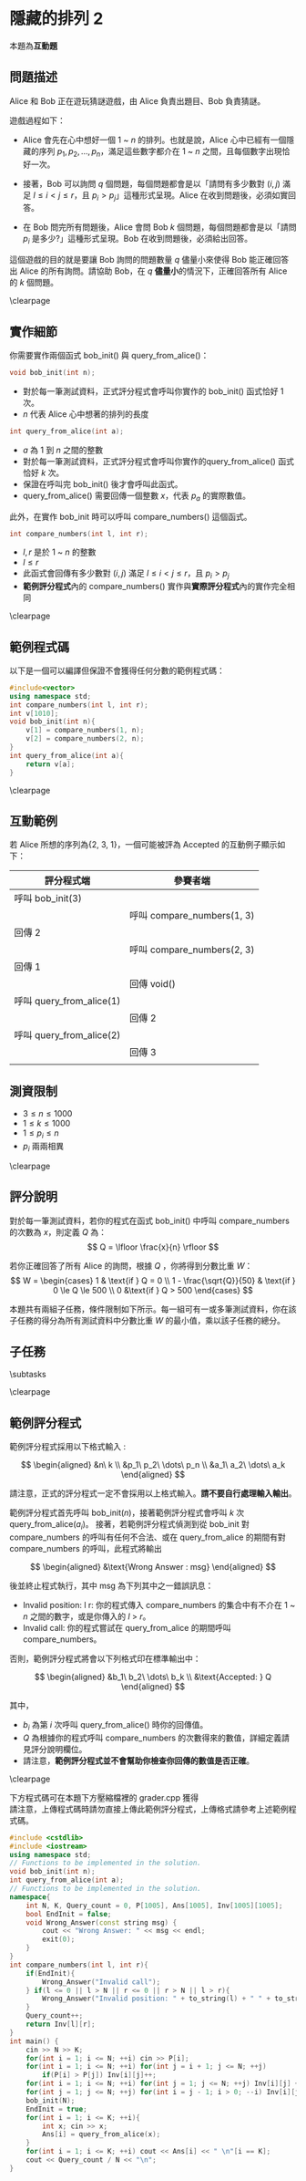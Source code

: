 # 隱藏的排列 2
本題為**互動題**

## 問題描述

Alice 和 Bob 正在遊玩猜謎遊戲，由 Alice 負責出題目、Bob 負責猜謎。

遊戲過程如下：

* Alice 會先在心中想好⼀個 $1$ ~ $n$ 的排列。也就是說，Alice 心中已經有⼀個隱藏的序列 $p_1, p_2, \dots, p_n$，滿足這些數字都介在 $1$ ~ $n$ 之間，且每個數字出現恰好一次。

* 接著，Bob 可以詢問 $q$ 個問題，每個問題都會是以「請問有多少數對 $(i, j)$ 滿足 $l \le i < j \le r$，且 $p_i > p_j$」這種形式呈現。Alice 在收到問題後，必須如實回答。

* 在 Bob 問完所有問題後，Alice 會問 Bob $k$ 個問題，每個問題都會是以「請問 $p_i$ 是多少?」這種形式呈現。Bob 在收到問題後，必須給出回答。

這個遊戲的目的就是要讓 Bob 詢問的問題數量 $q$ 儘量小來使得 Bob 能正確回答出 Alice 的所有詢問。請協助 Bob，在 $q$ **儘量小**的情況下，正確回答所有 Alice 的 $k$ 個問題。

\clearpage

## 實作細節

你需要實作兩個函式 bob_init() 與 query_from_alice()：

```cpp
void bob_init(int n);
```
* 對於每⼀筆測試資料，正式評分程式會呼叫你實作的 bob_init() 函式恰好 1 次。
* $n$ 代表 Alice 心中想著的排列的長度

```cpp
int query_from_alice(int a);
```
* $a$ 為 $1$ 到 $n$ 之間的整數
* 對於每一筆測試資料，正式評分程式會呼叫你實作的query_from_alice() 函式恰好 $k$ 次。
* 保證在呼叫完 bob_init() 後才會呼叫此函式。
* query_from_alice() 需要回傳⼀個整數 $x$，代表 $p_a$ 的實際數值。


此外，在實作 bob_init 時可以呼叫 compare_numbers() 這個函式。

```cpp
int compare_numbers(int l, int r);
```
* $l, r$ 是於 $1$ ~ $n$ 的整數
* $l \le r$
* 此函式會回傳有多少數對 $(i, j)$ 滿足 $l \le i < j \le r$，且 $p_i > p_j$
* **範例評分程式**內的 compare_numbers() 實作與**實際評分程式**內的實作完全相同

\clearpage

## 範例程式碼
以下是一個可以編譯但保證不會獲得任何分數的範例程式碼：
```cpp
#include<vector>
using namespace std;
int compare_numbers(int l, int r);
int v[1010];
void bob_init(int n){
    v[1] = compare_numbers(1, n);
	v[2] = compare_numbers(2, n);
}
int query_from_alice(int a){
    return v[a];
}
```

\clearpage

## 互動範例
若 Alice 所想的序列為{2, 3, 1}，⼀個可能被評為 Accepted 的互動例子顯示如下：

| 評分程式端               | 參賽者端                   |
| ------------------------ | -------------------------- |
| 呼叫 bob_init(3)         |                            |
|                          | 呼叫 compare_numbers(1, 3) |
| 回傳 2                   |                            |
|                          | 呼叫 compare_numbers(2, 3) |
| 回傳 1                   |                            |
|                          | 回傳 void()                |
| 呼叫 query_from_alice(1) |                            |
|                          | 回傳 2                     |
| 呼叫 query_from_alice(2) |                            |
|                          | 回傳 3                     |
|                          |                            |

## 測資限制

* $3 \le n \le 1000$
* $1 \le k \le 1000$
* $1 \le p_i \le n$
* $p_i$ 兩兩相異

\clearpage

## 評分說明

對於每⼀筆測試資料，若你的程式在函式 bob_init() 中呼叫 compare_numbers 的次數為 $x$，則定義 $Q$ 為：
$$
Q = \lfloor \frac{x}{n} \rfloor 
$$

若你正確回答了所有 Alice 的詢問，根據 $Q$ ，你將得到分數比重 $W$：
$$
W =
\begin{cases}
1 & \text{if  } Q = 0 \\
1 - \frac{\sqrt{Q}}{50} & \text{if  } 0 \le Q \le 500 \\
0 &\text{if  }  Q > 500 
\end{cases}
$$

本題共有兩組子任務，條件限制如下所示。每⼀組可有⼀或多筆測試資料，你在該子任務的得分為所有測試資料中分數比重 $W$ 的最小值，乘以該子任務的總分。

## 子任務
\subtasks

\clearpage


## 範例評分程式

範例評分程式採用以下格式輸入 : 

$$
\begin{aligned}
&n\ k \\
&p_1\ p_2\ \dots\ p_n \\
&a_1\ a_2\ \dots\ a_k
\end{aligned}
$$

請注意，正式的評分程式⼀定不會採用以上格式輸入。**請不要自⾏處理輸入輸出**。

範例評分程式⾸先呼叫 bob_init($n$)，接著範例評分程式會呼叫 $k$ 次 query_from_alice($a_i$)。
接著，若範例評分程式偵測到從 bob_init 對 compare_numbers 的呼叫有任何不合法、或在
query_from_alice 的期間有對 compare_numbers 的呼叫，此程式將輸出

$$
\begin{aligned}
&\text{Wrong Answer : msg}
\end{aligned}
$$

後並終⽌程式執⾏，其中 msg 為下列其中之⼀錯誤訊息：
* Invalid position: l r: 你的程式傳入 compare_numbers 的集合中有不介在 $1$ ~ $n$ 之間的數字，或是你傳入的 $l$ > $r$。
* Invalid call: 你的程式嘗試在 query_from_alice 的期間呼叫 compare_numbers。

否則，範例評分程式將會以下列格式印在標準輸出中：

$$
\begin{aligned}
&b_1\ b_2\ \dots\ b_k \\
&\text{Accepted: } Q
\end{aligned}
$$

其中，

* $b_i$ 為第 $i$ 次呼叫 query_from_alice() 時你的回傳值。
* $Q$ 為根據你的程式呼叫 compare_numbers 的次數得來的數值，詳細定義請見評分說明欄位。
* 請注意，**範例評分程式並不會幫助你檢查你回傳的數值是否正確**。

\clearpage

下方程式碼可在本題下方壓縮檔裡的 grader.cpp 獲得  
請注意，上傳程式碼時請勿直接上傳此範例評分程式，上傳格式請參考上述範例程式碼。
```cpp
#include <cstdlib>
#include <iostream>
using namespace std;
// Functions to be implemented in the solution.
void bob_init(int n);
int query_from_alice(int a);
// Functions to be implemented in the solution.
namespace{
    int N, K, Query_count = 0, P[1005], Ans[1005], Inv[1005][1005];
    bool EndInit = false;
    void Wrong_Answer(const string msg) {
        cout << "Wrong Answer: " << msg << endl;
        exit(0);
    }
}
int compare_numbers(int l, int r){
    if(EndInit){
        Wrong_Answer("Invalid call");
    } if(l <= 0 || l > N || r <= 0 || r > N || l > r){
        Wrong_Answer("Invalid position: " + to_string(l) + " " + to_string(r));
    }
    Query_count++;
    return Inv[l][r];
}
int main() {
	cin >> N >> K;
    for(int i = 1; i <= N; ++i) cin >> P[i];
	for(int i = 1; i <= N; ++i) for(int j = i + 1; j <= N; ++j)
		if(P[i] > P[j]) Inv[i][j]++;
	for(int i = 1; i <= N; ++i) for(int j = 1; j <= N; ++j) Inv[i][j] += Inv[i][j - 1];
	for(int j = 1; j <= N; ++j) for(int i = j - 1; i > 0; --i) Inv[i][j] += Inv[i + 1][j];
    bob_init(N);
    EndInit = true;
	for(int i = 1; i <= K; ++i){
		int x; cin >> x;
		Ans[i] = query_from_alice(x);
	}
    for(int i = 1; i <= K; ++i) cout << Ans[i] << " \n"[i == K];
	cout << Query_count / N << "\n";
}
```